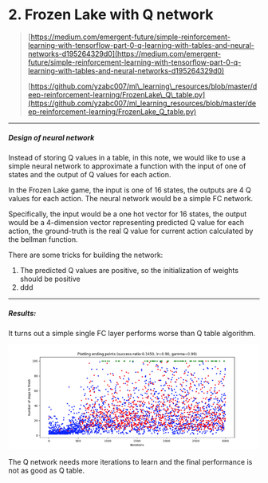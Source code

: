 # 2. Frozen Lake with Q network

> [https://medium.com/emergent-future/simple-reinforcement-learning-with-tensorflow-part-0-q-learning-with-tables-and-neural-networks-d195264329d0](https://medium.com/emergent-future/simple-reinforcement-learning-with-tensorflow-part-0-q-learning-with-tables-and-neural-networks-d195264329d0)
>
> [https://github.com/yzabc007/ml\_learning\_resources/blob/master/deep-reinforcement-learning/FrozenLake\_Q\_table.py](https://github.com/yzabc007/ml_learning_resources/blob/master/deep-reinforcement-learning/FrozenLake_Q_table.py)

---

##### Design of neural network

Instead of storing Q values in a table, in this note, we would like to use a simple neural network to approximate a function with the input of one of states and the output of Q values for each action.

In the Frozen Lake game, the input is one of 16 states, the outputs are 4 Q values for each action. The neural network would be a simple FC network.

Specifically, the input would be a one hot vector for 16 states, the output would be a 4-dimension vector representing predicted Q value for each action, the ground-truth is the real Q value for current action calculated by the bellman function.

There are some tricks for building the network:

1. The predicted Q values are positive, so the initialization of weights should be positive
2. ddd

---

##### Results:

It turns out a simple single FC layer performs worse than Q table algorithm.

![](/assets/frozenlake_q_tf_1.png)

The Q network needs more iterations to learn and the final performance is not as good as Q table.

